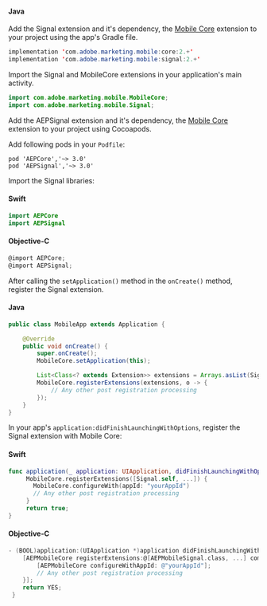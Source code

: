 <Variant platform="android" task="add" repeat="5"/>

#### Java

Add the Signal extension and it's dependency, the [Mobile Core](../index.md) extension to your project using the app's Gradle file.

```java
implementation 'com.adobe.marketing.mobile:core:2.+'
implementation 'com.adobe.marketing.mobile:signal:2.+'
```

Import the Signal and MobileCore extensions in your application's main activity.


```java
import com.adobe.marketing.mobile.MobileCore;
import com.adobe.marketing.mobile.Signal;
```

<Variant platform="ios" task="add" repeat="8"/>

​Add the AEPSignal extension and it's dependency, the [Mobile Core](../index.md) extension to your project using Cocoapods.

Add following pods in your `Podfile`:

```pod
pod 'AEPCore','~> 3.0'
pod 'AEPSignal','~> 3.0'
```

Import the Signal libraries:

#### Swift

```swift
import AEPCore
import AEPSignal
```

#### Objective-C

```objectivec
@import AEPCore;
@import AEPSignal;
```

<!--- <Variant platform="react-native" task="add" repeat="3"/>

#### JavaScript

Importing the Signal extension:

```jsx
import {ACPSignal} from '@adobe/react-native-acpcore';
```

<Variant platform="flutter" task="add" repeat="3"/>

#### Dart

Importing the Signal extension:

```dart
import 'package:flutter_acpcore/flutter_acpsignal.dart';
``` --->

<Variant platform="android" task="register" repeat="3"/>

After calling the `setApplication()` method in the `onCreate()` method, register the Signal extension.

#### Java

```java
public class MobileApp extends Application {

    @Override
    public void onCreate() {
        super.onCreate();
        MobileCore.setApplication(this);

        List<Class<? extends Extension>> extensions = Arrays.asList(Signal.EXTENSION, ...);
        MobileCore.registerExtensions(extensions, o -> {
            // Any other post registration processing
        });
    }
}
```

<Variant platform="ios" task="register" repeat="5"/>

In your app's `application:didFinishLaunchingWithOptions`, register the Signal extension with Mobile Core:

#### Swift

```swift
func application(_ application: UIApplication, didFinishLaunchingWithOptions launchOptions: [UIApplication.LaunchOptionsKey: Any]?) -> Bool {
     MobileCore.registerExtensions([Signal.self, ...]) {
       MobileCore.configureWith(appId: "yourAppId")
       // Any other post registration processing
     }
     return true;
}
```

#### Objective-C

```objectivec
- (BOOL)application:(UIApplication *)application didFinishLaunchingWithOptions:(NSDictionary *)launchOptions {
    [AEPMobileCore registerExtensions:@[AEPMobileSignal.class, ...] completion:^{
        [AEPMobileCore configureWithAppId: @"yourAppId"];
        // Any other post registration processing
    }];
    return YES;
 }
```

<!--- <Variant platform="react-native" task="register" repeat="2"/>

#### JavaScript

When using React Native, registering Signal with Mobile Core should be done in native code which is shown under the Android and iOS tabs.

<Variant platform="flutter" task="register" repeat="2"/>

#### Dart

When using Flutter, registering Signal with Mobile Core should be done in native code which is shown under the Android and iOS tabs. --->

